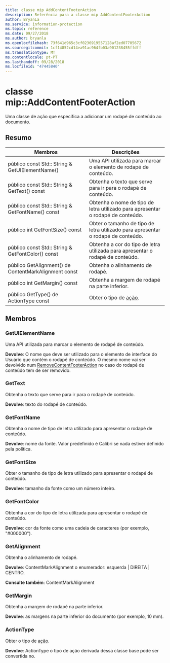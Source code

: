 ```yaml
---
title: classe mip AddContentFooterAction
description: Referência para a classe mip AddContentFooterAction
author: BryanLa
ms.service: information-protection
ms.topic: reference
ms.date: 09/27/2018
ms.author: bryanla
ms.openlocfilehash: 73f641d965c3cf0236919557128af2ed07705672
ms.sourcegitcommit: 1cf14852cd14ea91ac964fb03a901238455ffdff
ms.translationtype: MT
ms.contentlocale: pt-PT
ms.lasthandoff: 09/28/2018
ms.locfileid: "47445840"
---
```

# <a name="class-mipaddcontentfooteraction"></a>classe mip::AddContentFooterAction 
Uma classe de ação que especifica a adicionar um rodapé de conteúdo ao documento.
  
## <a name="summary"></a>Resumo
 Membros                        | Descrições                                
--------------------------------|---------------------------------------------
 público const Std:: String & GetUIElementName()  |  Uma API utilizada para marcar o elemento de rodapé de conteúdo.
 público const Std:: String & GetText() const  |  Obtenha o texto que serve para ir para o rodapé de conteúdo.
 público const Std:: String & GetFontName() const  |  Obtenha o nome de tipo de letra utilizado para apresentar o rodapé de conteúdo.
 público int GetFontSize() const  |  Obter o tamanho de tipo de letra utilizado para apresentar o rodapé de conteúdo.
 público const Std:: String & GetFontColor() const  |  Obtenha a cor do tipo de letra utilizada para apresentar o rodapé de conteúdo.
 público GetAlignment() de ContentMarkAlignment const  |  Obtenha o alinhamento de rodapé.
 público int GetMargin() const  |  Obtenha a margem de rodapé na parte inferior.
 público GetType() de ActionType const  |  Obter o tipo de [ação](class_mip_action.md).
  
## <a name="members"></a>Membros
  
### <a name="getuielementname"></a>GetUIElementName
Uma API utilizada para marcar o elemento de rodapé de conteúdo.

  
**Devolve**: O nome que deve ser utilizado para o elemento de interface do Usuário que contém o rodapé de conteúdo. O mesmo nome vai ser devolvido num [RemoveContentFooterAction](class_mip_removecontentfooteraction.md) no caso do rodapé de conteúdo tem de ser removido.
  
### <a name="gettext"></a>GetText
Obtenha o texto que serve para ir para o rodapé de conteúdo.

  
**Devolve**: texto do rodapé de conteúdo.
  
### <a name="getfontname"></a>GetFontName
Obtenha o nome de tipo de letra utilizado para apresentar o rodapé de conteúdo.

  
**Devolve**: nome da fonte. Valor predefinido é Calibri se nada estiver definido pela política.
  
### <a name="getfontsize"></a>GetFontSize
Obter o tamanho de tipo de letra utilizado para apresentar o rodapé de conteúdo.

  
**Devolve**: tamanho da fonte como um número inteiro.
  
### <a name="getfontcolor"></a>GetFontColor
Obtenha a cor do tipo de letra utilizada para apresentar o rodapé de conteúdo.

  
**Devolve**: cor da fonte como uma cadeia de caracteres (por exemplo, "#000000").
  
### <a name="getalignment"></a>GetAlignment
Obtenha o alinhamento de rodapé.

  
**Devolve**: ContentMarkAlignment o enumerador: esquerda | DIREITA | CENTRO. 
  
**Consulte também**: ContentMarkAlignment
  
### <a name="getmargin"></a>GetMargin
Obtenha a margem de rodapé na parte inferior.

  
**Devolve**: as margens na parte inferior do documento (por exemplo, 10 mm).
  
### <a name="actiontype"></a>ActionType
Obter o tipo de [ação](class_mip_action.md).

  
**Devolve**: ActionType o tipo de ação derivada dessa classe base pode ser convertida no.
